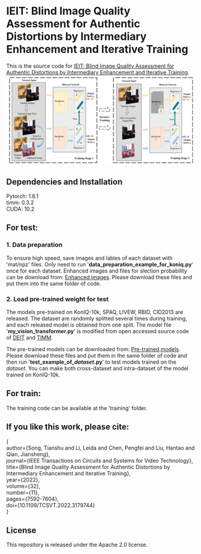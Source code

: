 # IEIT: Blind Image Quality Assessment for Authentic Distortions by Intermediary Enhancement and Iterative Training
This is the source code for [IEIT: Blind Image Quality Assessment for Authentic Distortions by Intermediary Enhancement and Iterative Training](https://ieeexplore.ieee.org/document/9786803).![IEIT Framework](https://github.com/esnthere/IEIT/blob/main/framework.png)

## Dependencies and Installation
Pytorch: 1.8.1  
timm: 0.3.2  
CUDA: 10.2  

## For test:
### 1. Data preparation  
   To ensure high speed, save images and lables of each dataset with 'mat/npz' files. Only need to run '**data_preparation_example_for_koniq.py**' once for each dataset. Enhanced images and files for slection probability can be download from: [Enhanced images](https://pan.baidu.com/s/1vSeiH61x5TD5VIRn8NKOVw?pwd=wz98). Please download these files and put them into the same folder of code.
   
### 2. Load pre-trained weight for test  
   The models pre-trained on KonIQ-10k, SPAQ, LIVEW, RBID, CID2013 are released. The dataset are randomly splitted several times during training, and each released model is obtained from one split. The model file '**my_vision_transformer.py**' is modified from open accessed source code of [DEIT](https://github.com/facebookresearch/deit) and [TIMM](https://github.com/huggingface/pytorch-image-models/tree/main/timm). 
   
   The pre-trained models can be downloaded from: [Pre-trained models](https://pan.baidu.com/s/1IoGWFXKSi-ljYaWB6mOeaw?pwd=f4wv ). Please download these files and put them in the same folder of code and then run '**test_example_of_*dataset*.py**' to test models trained on the *dataset*. You can make both cross-dataset and intra-dataset of the model trained on KonIQ-10k.
   
   
## For train:  
The training code can be available at the 'training' folder.


## If you like this work, please cite:

{   
      author={Song, Tianshu and Li, Leida and Chen, Pengfei and Liu, Hantao and Qian, Jiansheng},  
      journal={IEEE Transactions on Circuits and Systems for Video Technology},   
      title={Blind Image Quality Assessment for Authentic Distortions by Intermediary Enhancement and Iterative Training},   
      year={2022},  
      volume={32},  
      number={11},  
      pages={7592-7604},  
      doi={10.1109/TCSVT.2022.3179744}  
  }
  
## License
This repository is released under the Apache 2.0 license.  

